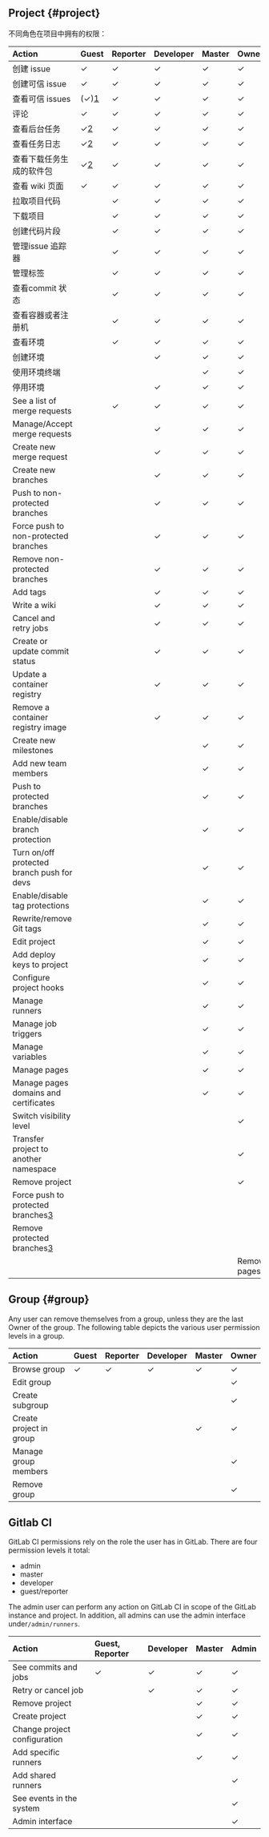 ## Project {#project}

不同角色在项目中拥有的权限： 

| Action | Guest | Reporter | Developer | Master | Owner |
| :--- | :--- | :--- | :--- | :--- | :--- |
| 创建 issue | ✓ | ✓ | ✓ | ✓ | ✓ |
| 创建可信 issue | ✓ | ✓ | ✓ | ✓ | ✓ |
| 查看可信 issues | \(✓\)[1](https://docs.gitlab.com/ee/user/permissions.html#fn1) | ✓ | ✓ | ✓ | ✓ |
| 评论 | ✓ | ✓ | ✓ | ✓ | ✓ |
| 查看后台任务 | ✓[2](https://docs.gitlab.com/ee/user/permissions.html#fn2) | ✓ | ✓ | ✓ | ✓ |
| 查看任务日志 | ✓[2](https://docs.gitlab.com/ee/user/permissions.html#fn2) | ✓ | ✓ | ✓ | ✓ |
| 查看下载任务生成的软件包 | ✓[2](https://docs.gitlab.com/ee/user/permissions.html#fn2) | ✓ | ✓ | ✓ | ✓ |
| 查看 wiki 页面 | ✓ | ✓ | ✓ | ✓ | ✓ |
| 拉取项目代码 |  | ✓ | ✓ | ✓ | ✓ |
| 下载项目 |  | ✓ | ✓ | ✓ | ✓ |
| 创建代码片段 |  | ✓ | ✓ | ✓ | ✓ |
| 管理issue 追踪器 |  | ✓ | ✓ | ✓ | ✓ |
| 管理标签 |  | ✓ | ✓ | ✓ | ✓ |
| 查看commit 状态 |  | ✓ | ✓ | ✓ | ✓ |
| 查看容器或者注册机 |  | ✓ | ✓ | ✓ | ✓ |
| 查看环境 |  | ✓ | ✓ | ✓ | ✓ |
| 创建环境 |  |  | ✓ | ✓ | ✓ |
| 使用环境终端 |  |  |  | ✓ | ✓ |
| 停用环境 |  |  | ✓ | ✓ | ✓ |
| See a list of merge requests |  | ✓ | ✓ | ✓ | ✓ |
| Manage/Accept merge requests |  |  | ✓ | ✓ | ✓ |
| Create new merge request |  |  | ✓ | ✓ | ✓ |
| Create new branches |  |  | ✓ | ✓ | ✓ |
| Push to non-protected branches |  |  | ✓ | ✓ | ✓ |
| Force push to non-protected branches |  |  | ✓ | ✓ | ✓ |
| Remove non-protected branches |  |  | ✓ | ✓ | ✓ |
| Add tags |  |  | ✓ | ✓ | ✓ |
| Write a wiki |  |  | ✓ | ✓ | ✓ |
| Cancel and retry jobs |  |  | ✓ | ✓ | ✓ |
| Create or update commit status |  |  | ✓ | ✓ | ✓ |
| Update a container registry |  |  | ✓ | ✓ | ✓ |
| Remove a container registry image |  |  | ✓ | ✓ | ✓ |
| Create new milestones |  |  |  | ✓ | ✓ |
| Add new team members |  |  |  | ✓ | ✓ |
| Push to protected branches |  |  |  | ✓ | ✓ |
| Enable/disable branch protection |  |  |  | ✓ | ✓ |
| Turn on/off protected branch push for devs |  |  |  | ✓ | ✓ |
| Enable/disable tag protections |  |  |  | ✓ | ✓ |
| Rewrite/remove Git tags |  |  |  | ✓ | ✓ |
| Edit project |  |  |  | ✓ | ✓ |
| Add deploy keys to project |  |  |  | ✓ | ✓ |
| Configure project hooks |  |  |  | ✓ | ✓ |
| Manage runners |  |  |  | ✓ | ✓ |
| Manage job triggers |  |  |  | ✓ | ✓ |
| Manage variables |  |  |  | ✓ | ✓ |
| Manage pages |  |  |  | ✓ | ✓ |
| Manage pages domains and certificates |  |  |  | ✓ | ✓ |
| Switch visibility level |  |  |  |  | ✓ |
| Transfer project to another namespace |  |  |  |  | ✓ |
| Remove project |  |  |  |  | ✓ |
| Force push to protected branches[3](https://docs.gitlab.com/ee/user/permissions.html#fn3) |  |  |  |  |  |
| Remove protected branches[3](https://docs.gitlab.com/ee/user/permissions.html#fn3) |  |  |  |  |  |
|  |  |  |  |  | Remove pages |



## Group {#group}

Any user can remove themselves from a group, unless they are the last Owner of the group. The following table depicts the various user permission levels in a group.

| Action | Guest | Reporter | Developer | Master | Owner |
| :--- | :--- | :--- | :--- | :--- | :--- |
| Browse group | ✓ | ✓ | ✓ | ✓ | ✓ |
| Edit group |  |  |  |  | ✓ |
| Create subgroup |  |  |  |  | ✓ |
| Create project in group |  |  |  | ✓ | ✓ |
| Manage group members |  |  |  |  | ✓ |
| Remove group |  |  |  |  | ✓ |



## Gitlab CI

GitLab CI permissions rely on the role the user has in GitLab. There are four permission levels it total:

* admin
* master
* developer
* guest/reporter

The admin user can perform any action on GitLab CI in scope of the GitLab instance and project. In addition, all admins can use the admin interface under`/admin/runners`.

| Action | Guest, Reporter | Developer | Master | Admin |
| :--- | :--- | :--- | :--- | :--- |
| See commits and jobs | ✓ | ✓ | ✓ | ✓ |
| Retry or cancel job |  | ✓ | ✓ | ✓ |
| Remove project |  |  | ✓ | ✓ |
| Create project |  |  | ✓ | ✓ |
| Change project configuration |  |  | ✓ | ✓ |
| Add specific runners |  |  | ✓ | ✓ |
| Add shared runners |  |  |  | ✓ |
| See events in the system |  |  |  | ✓ |
| Admin interface |  |  |  | ✓ |

  


